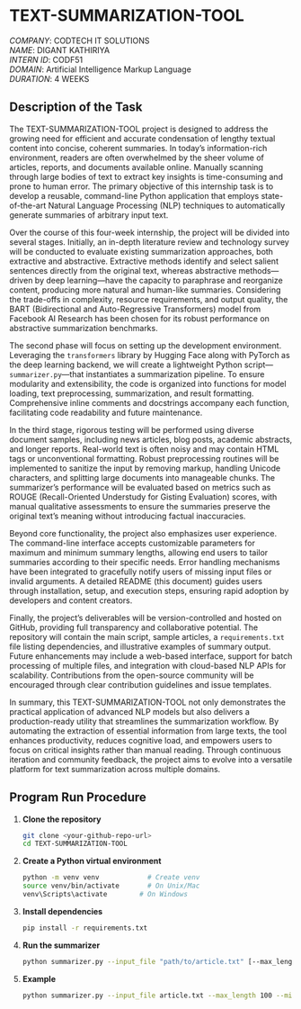 # TEXT-SUMMARIZATION-TOOL

*COMPANY*: CODTECH IT SOLUTIONS  
*NAME*: DIGANT KATHIRIYA  
*INTERN ID*: CODF51  
*DOMAIN*: Artificial Intelligence Markup Language  
*DURATION*: 4 WEEKS  

## Description of the Task

The TEXT-SUMMARIZATION-TOOL project is designed to address the growing need for efficient and accurate condensation of lengthy textual content into concise, coherent summaries. In today’s information-rich environment, readers are often overwhelmed by the sheer volume of articles, reports, and documents available online. Manually scanning through large bodies of text to extract key insights is time-consuming and prone to human error. The primary objective of this internship task is to develop a reusable, command-line Python application that employs state-of-the-art Natural Language Processing (NLP) techniques to automatically generate summaries of arbitrary input text.

Over the course of this four-week internship, the project will be divided into several stages. Initially, an in-depth literature review and technology survey will be conducted to evaluate existing summarization approaches, both extractive and abstractive. Extractive methods identify and select salient sentences directly from the original text, whereas abstractive methods—driven by deep learning—have the capacity to paraphrase and reorganize content, producing more natural and human-like summaries. Considering the trade-offs in complexity, resource requirements, and output quality, the BART (Bidirectional and Auto-Regressive Transformers) model from Facebook AI Research has been chosen for its robust performance on abstractive summarization benchmarks.

The second phase will focus on setting up the development environment. Leveraging the `transformers` library by Hugging Face along with PyTorch as the deep learning backend, we will create a lightweight Python script—`summarizer.py`—that instantiates a summarization pipeline. To ensure modularity and extensibility, the code is organized into functions for model loading, text preprocessing, summarization, and result formatting. Comprehensive inline comments and docstrings accompany each function, facilitating code readability and future maintenance.

In the third stage, rigorous testing will be performed using diverse document samples, including news articles, blog posts, academic abstracts, and longer reports. Real-world text is often noisy and may contain HTML tags or unconventional formatting. Robust preprocessing routines will be implemented to sanitize the input by removing markup, handling Unicode characters, and splitting large documents into manageable chunks. The summarizer’s performance will be evaluated based on metrics such as ROUGE (Recall-Oriented Understudy for Gisting Evaluation) scores, with manual qualitative assessments to ensure the summaries preserve the original text’s meaning without introducing factual inaccuracies.

Beyond core functionality, the project also emphasizes user experience. The command-line interface accepts customizable parameters for maximum and minimum summary lengths, allowing end users to tailor summaries according to their specific needs. Error handling mechanisms have been integrated to gracefully notify users of missing input files or invalid arguments. A detailed README (this document) guides users through installation, setup, and execution steps, ensuring rapid adoption by developers and content creators.

Finally, the project’s deliverables will be version-controlled and hosted on GitHub, providing full transparency and collaborative potential. The repository will contain the main script, sample articles, a `requirements.txt` file listing dependencies, and illustrative examples of summary output. Future enhancements may include a web-based interface, support for batch processing of multiple files, and integration with cloud-based NLP APIs for scalability. Contributions from the open-source community will be encouraged through clear contribution guidelines and issue templates.

In summary, this TEXT-SUMMARIZATION-TOOL not only demonstrates the practical application of advanced NLP models but also delivers a production-ready utility that streamlines the summarization workflow. By automating the extraction of essential information from large texts, the tool enhances productivity, reduces cognitive load, and empowers users to focus on critical insights rather than manual reading. Through continuous iteration and community feedback, the project aims to evolve into a versatile platform for text summarization across multiple domains.

## Program Run Procedure

1. **Clone the repository**  
   ```bash
   git clone <your-github-repo-url>
   cd TEXT-SUMMARIZATION-TOOL
   ```
2. **Create a Python virtual environment**  
   ```bash
   python -m venv venv            # Create venv
   source venv/bin/activate       # On Unix/Mac
   venv\Scripts\activate        # On Windows
   ```
3. **Install dependencies**  
   ```bash
   pip install -r requirements.txt
   ```
4. **Run the summarizer**  
   ```bash
   python summarizer.py --input_file "path/to/article.txt" [--max_length N --min_length M]
   ```
5. **Example**  
   ```bash
   python summarizer.py --input_file article.txt --max_length 100 --min_length 20
   ```

